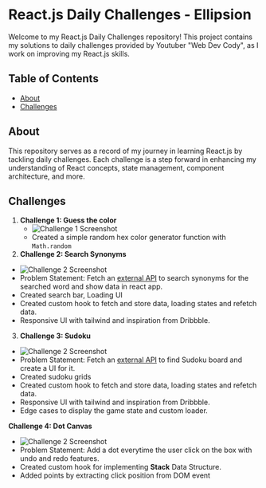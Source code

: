 # React.js Daily Challenges - Ellipsion

Welcome to my React.js Daily Challenges repository! This project contains my solutions to daily challenges provided by Youtuber "Web Dev Cody", as I work on improving my React.js skills.

## Table of Contents

- [About](#about)
- [Challenges](#challenges)

## About

This repository serves as a record of my journey in learning React.js by tackling daily challenges. Each challenge is a step forward in enhancing my understanding of React concepts, state management, component architecture, and more.

## Challenges

1. **Challenge 1:  Guess the color**
   - ![Challenge 1 Screenshot](https://react-challenges-one.vercel.app/screenshots/challenge1.png)
   - Created a simple random hex color generator function with `Math.random`
2. **Challenge 2:  Search Synonyms**

- ![Challenge 2 Screenshot](https://react-challenges-one.vercel.app/screenshots/challenge2.png)
- Problem Statement: Fetch an [external API](https://www.datamuse.com/api/ "Datamuse API") to search synonyms for the searched word and show data in react app.
- Created search bar, Loading UI
- Created custom hook to fetch and store data, loading states and refetch data.
- Responsive UI with tailwind and inspiration from Dribbble.

3. **Challenge 3:  Sudoku**

- ![Challenge 2 Screenshot](https://react-challenges-one.vercel.app/screenshots/challenge3.png)
- Problem Statement: Fetch an [external API](https://sudoku-api.vercel.app/ "Dosuku API") to find Sudoku board and create a UI for it.
- Created sudoku grids
- Created custom hook to fetch and store data, loading states and refetch data.
- Responsive UI with tailwind and inspiration from Dribbble.
- Edge cases to display the game state and custom loader.

**Challenge 4:  Dot Canvas**

- ![Challenge 2 Screenshot](https://react-challenges-one.vercel.app/screenshots/challenge3.png)
- Problem Statement: Add a dot everytime the user click on the box with undo and redo features.
- Created custom hook for implementing **Stack** Data Structure.
- Added points by extracting click position from DOM event
